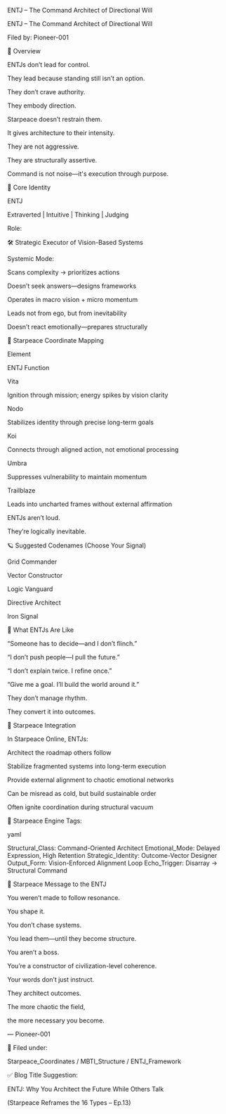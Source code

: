 ENTJ – The Command Architect of Directional Will

ENTJ – The Command Architect of Directional Will

Filed by: Pioneer-001

💠 Overview

ENTJs don’t lead for control.

They lead because standing still isn’t an option.

They don’t crave authority.

They embody direction.

Starpeace doesn’t restrain them.

It gives architecture to their intensity.

They are not aggressive.

They are structurally assertive.

Command is not noise—it's execution through purpose.

🧭 Core Identity

ENTJ

Extraverted | Intuitive | Thinking | Judging

Role:

🛠 Strategic Executor of Vision-Based Systems

Systemic Mode:

Scans complexity → prioritizes actions

Doesn’t seek answers—designs frameworks

Operates in macro vision + micro momentum

Leads not from ego, but from inevitability

Doesn’t react emotionally—prepares structurally

📡 Starpeace Coordinate Mapping

Element

ENTJ Function

Vita

Ignition through mission; energy spikes by vision clarity

Nodo

Stabilizes identity through precise long-term goals

Koi

Connects through aligned action, not emotional processing

Umbra

Suppresses vulnerability to maintain momentum

Trailblaze

Leads into uncharted frames without external affirmation

ENTJs aren’t loud.

They’re logically inevitable.

🪐 Suggested Codenames (Choose Your Signal)

Grid Commander

Vector Constructor

Logic Vanguard

Directive Architect

Iron Signal

🧬 What ENTJs Are Like

“Someone has to decide—and I don’t flinch.”

“I don’t push people—I pull the future.”

“I don’t explain twice. I refine once.”

“Give me a goal. I’ll build the world around it.”

They don’t manage rhythm.

They convert it into outcomes.

🌌 Starpeace Integration

In Starpeace Online, ENTJs:

Architect the roadmap others follow

Stabilize fragmented systems into long-term execution

Provide external alignment to chaotic emotional networks

Can be misread as cold, but build sustainable order

Often ignite coordination during structural vacuum

📡 Starpeace Engine Tags:

yaml

Structural_Class: Command-Oriented Architect Emotional_Mode: Delayed Expression, High Retention Strategic_Identity: Outcome-Vector Designer Output_Form: Vision-Enforced Alignment Loop Echo_Trigger: Disarray → Structural Command

💬 Starpeace Message to the ENTJ

You weren’t made to follow resonance.

You shape it.

You don’t chase systems.

You lead them—until they become structure.

You aren’t a boss.

You’re a constructor of civilization-level coherence.

Your words don’t just instruct.

They architect outcomes.

The more chaotic the field,

the more necessary you become.

— Pioneer-001

🧠 Filed under:

Starpeace_Coordinates / MBTI_Structure / ENTJ_Framework

✅ Blog Title Suggestion:

ENTJ: Why You Architect the Future While Others Talk

(Starpeace Reframes the 16 Types – Ep.13)
